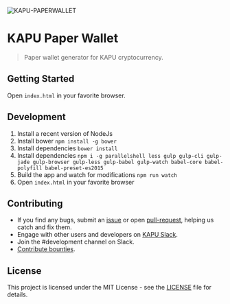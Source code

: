 ![KAPU-PAPERWALLET](https://i.imgur.com/VssZxFM.png)

# KAPU Paper Wallet

> Paper wallet generator for KAPU cryptocurrency.

## Getting Started

Open `index.html` in your favorite browser.

## Development
1. Install a recent version of NodeJs
2. Install bower `npm install -g bower`
3. Install dependencies `bower install`
4. Install dependencies `npm i -g parallelshell less gulp gulp-cli gulp-jade gulp-browser gulp-less gulp-babel gulp-watch babel-core babel-polyfill babel-preset-es2015`
4. Build the app and watch for modifications `npm run watch`
5. Open `index.html` in your favorite browser

## Contributing

* If you find any bugs, submit an [issue](../../issues) or open [pull-request](../../pulls), helping us catch and fix them.
* Engage with other users and developers on [KAPU Slack](https://kapu-coin.slack.com).
* Join the #development channel on Slack.
* [Contribute bounties](./CONTRIBUTING.md).

## License

This project is licensed under the MIT License - see the [LICENSE](./LICENSE) file for details.
